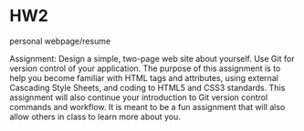 # HW2
personal webpage/resume

Assignment: 
Design a simple, two-page web site about yourself. Use Git for version control of 
your application. The purpose of this assignment is to help you become familiar 
with HTML tags and attributes, using external Cascading Style Sheets, and coding to
HTML5 and CSS3 standards.   This assignment will also continue your introduction to
Git version control commands and workflow.   It is meant to be a fun assignment 
that will also allow others in class to learn more about you.